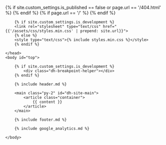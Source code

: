 <!DOCTYPE html>
<html lang="{{site.custom_settings.language_code}}" dir="ltr">
    <head>
        {% if site.custom_settings.is_published == false or page.url == '/404.html' %}
        <meta name="robots" content="noindex, nofollow">
        {% endif %}
        <meta charset="utf-8">
        <meta name="viewport" content="width=device-width, initial-scale=1, shrink-to-fit=no">
        <meta http-equiv="x-ua-compatible" content="ie=edge">
        {% if page.url == '/' %}
        <meta name="description" content="{{ site.custom_settings.description }}">
        {% endif %}
        <link rel="canonical" href="{{ page.url | replace:'index.html','' | prepend: site.url }}">
        <link rel="shortcut icon" type="image/x-icon" href="{{site.url}}/favicon.ico">
        <title>{% if page.url == '/' %} {{site.custom_settings.name}} - {{site.custom_settings.description}}{% else %}{{page.title}} - {{site.custom_settings.name}}{% endif %}</title>

        {% if site.custom_settings.is_development %}
        <link rel="stylesheet" type="text/css" href="{{'/assets/css/styles.min.css' | prepend: site.url}}">
        {% else %}
        <style type="text/css">{% include styles.min.css %}</style>
        {% endif %}

    </head>
    <body id="top">

        {% if site.custom_settings.is_development %}
            <div class="dh-breakpoint-helper"></div>
        {% endif %}

        {% include header.md %}

        <main class="py-2" id="dh-site-main">
            <article class="container">
                {{ content }}
            </article>
        </main>

        {% include footer.md %}

        {% include google_analytics.md %}

    </body>
</html>

<!-- Generated with Jeykll {{site.github.versions.jekyll}} at {{ 'now' | date: '%F %T' }} -->
